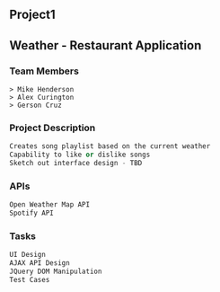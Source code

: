 ## Project1
## Weather - Restaurant Application

### Team Members 
```
> Mike Henderson
> Alex Curington
> Gerson Cruz
```
### Project Description
```python
Creates song playlist based on the current weather
Capability to like or dislike songs
Sketch out interface design - TBD
```
### APIs
```python
Open Weather Map API
Spotify API
```
### Tasks
```python
UI Design
AJAX API Design
JQuery DOM Manipulation
Test Cases
```
